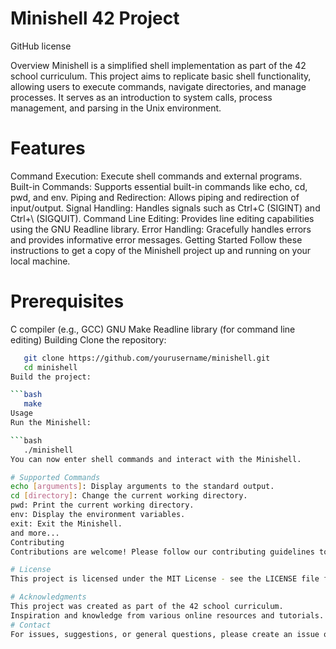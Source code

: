 # Minishell 42 Project
GitHub license

Overview
Minishell is a simplified shell implementation as part of the 42 school curriculum. This project aims to replicate basic shell functionality, allowing users to execute commands, navigate directories, and manage processes. It serves as an introduction to system calls, process management, and parsing in the Unix environment.

# Features
Command Execution: Execute shell commands and external programs.
Built-in Commands: Supports essential built-in commands like echo, cd, pwd, and env.
Piping and Redirection: Allows piping and redirection of input/output.
Signal Handling: Handles signals such as Ctrl+C (SIGINT) and Ctrl+\ (SIGQUIT).
Command Line Editing: Provides line editing capabilities using the GNU Readline library.
Error Handling: Gracefully handles errors and provides informative error messages.
Getting Started
Follow these instructions to get a copy of the Minishell project up and running on your local machine.

# Prerequisites
C compiler (e.g., GCC)
GNU Make
Readline library (for command line editing)
Building
Clone the repository:

```bash
   git clone https://github.com/yourusername/minishell.git
   cd minishell
Build the project:

```bash
   make
Usage
Run the Minishell:

```bash
   ./minishell
You can now enter shell commands and interact with the Minishell.

# Supported Commands
echo [arguments]: Display arguments to the standard output.
cd [directory]: Change the current working directory.
pwd: Print the current working directory.
env: Display the environment variables.
exit: Exit the Minishell.
and more...
Contributing
Contributions are welcome! Please follow our contributing guidelines to get started.

# License
This project is licensed under the MIT License - see the LICENSE file for details.

# Acknowledgments
This project was created as part of the 42 school curriculum.
Inspiration and knowledge from various online resources and tutorials.
# Contact
For issues, suggestions, or general questions, please create an issue on the GitHub repository.
